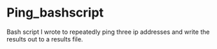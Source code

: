 # Ping_bashscript
Bash script I wrote to repeatedly ping three ip addresses and write the results out to a results file. 
